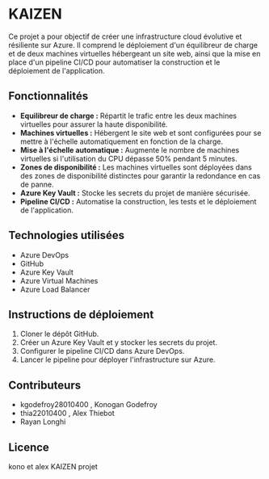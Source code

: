 # KAIZEN

Ce projet a pour objectif de créer une infrastructure cloud évolutive et résiliente sur Azure. Il comprend le déploiement d'un équilibreur de charge et de deux machines virtuelles hébergeant un site web, ainsi que la mise en place d'un pipeline CI/CD pour automatiser la construction et le déploiement de l'application.

## Fonctionnalités

* **Equilibreur de charge :** Répartit le trafic entre les deux machines virtuelles pour assurer la haute disponibilité.
* **Machines virtuelles :** Hébergent le site web et sont configurées pour se mettre à l'échelle automatiquement en fonction de la charge.
* **Mise à l'échelle automatique :** Augmente le nombre de machines virtuelles si l'utilisation du CPU dépasse 50% pendant 5 minutes.
* **Zones de disponibilité :** Les machines virtuelles sont déployées dans des zones de disponibilité distinctes pour garantir la redondance en cas de panne.
* **Azure Key Vault :** Stocke les secrets du projet de manière sécurisée.
* **Pipeline CI/CD :** Automatise la construction, les tests et le déploiement de l'application.

## Technologies utilisées

* Azure DevOps
* GitHub
* Azure Key Vault
* Azure Virtual Machines
* Azure Load Balancer

## Instructions de déploiement

1. Cloner le dépôt GitHub.
2. Créer un Azure Key Vault et y stocker les secrets du projet.
3. Configurer le pipeline CI/CD dans Azure DevOps.
4. Lancer le pipeline pour déployer l'infrastructure sur Azure.

## Contributeurs

* kgodefroy28010400 , Konogan Godefroy
* thia22010400      , Alex Thiebot
* Rayan Longhi

## Licence

kono et alex KAIZEN projet

